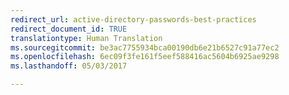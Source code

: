 ```yaml
---
redirect_url: active-directory-passwords-best-practices
redirect_document_id: TRUE
translationtype: Human Translation
ms.sourcegitcommit: be3ac7755934bca00190db6e21b6527c91a77ec2
ms.openlocfilehash: 6ec09f3fe161f5eef588416ac5604b6925ae9298
ms.lasthandoff: 05/03/2017

---
```

